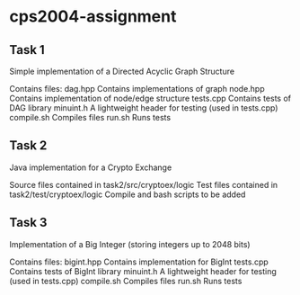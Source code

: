 # cps2004-assignment

## Task 1
Simple implementation of a Directed Acyclic Graph Structure

Contains files:
dag.hpp     Contains implementations of graph
node.hpp    Contains implementation of node/edge structure
tests.cpp   Contains tests of DAG library
minuint.h   A lightweight header for testing (used in tests.cpp)
compile.sh  Compiles files
run.sh      Runs tests

## Task 2 
Java implementation for a Crypto Exchange

Source files contained in task2/src/cryptoex/logic
Test files contained in task2/test/cryptoex/logic
Compile and bash scripts to be added

## Task 3
Implementation of a Big Integer (storing integers up to 2048 bits)

Contains files:
bigint.hpp  Contains implementation for BigInt
tests.cpp   Contains tests of BigInt library
minuint.h   A lightweight header for testing (used in tests.cpp)
compile.sh  Compiles files
run.sh      Runs tests